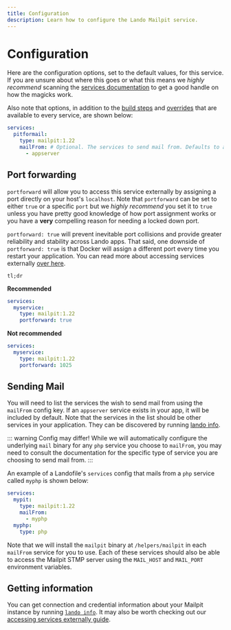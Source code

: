 ```yaml
---
title: Configuration
description: Learn how to configure the Lando Mailpit service.
---
```


# Configuration

Here are the configuration options, set to the default values, for this service. If you are unsure about where this goes or what this means we *highly recommend* scanning the [services documentation](https://docs.lando.dev/core/v3/services/lando.html) to get a good handle on how the magicks work.

Also note that options, in addition to the [build steps](https://docs.lando.dev/services/lando-3.html#build-steps) and [overrides](https://docs.lando.dev/services/lando-3.html#overrides) that are available to every service, are shown below:

```yaml
services:
  pitformail:
    type: mailpit:1.22
    mailFrom: # Optional. The services to send mail from. Defaults to appserver.
      - appserver
```

## Port forwarding

`portforward` will allow you to access this service externally by assigning a port directly on your host's `localhost`. Note that `portforward` can be set to either `true` or a specific `port` but we *highly recommend* you set it to `true` unless you have pretty good knowledge of how port assignment works or you have a **very** compelling reason for needing a locked down port.

`portforward: true` will prevent inevitable port collisions and provide greater reliability and stability across Lando apps. That said, one downside of `portforward: true` is that Docker will assign a different port every time you restart your application. You can read more about accessing services externally [over here](https://docs.lando.dev/guides/external-access.html).

`tl;dr`

**Recommended**

```yaml
services:
  myservice:
    type: mailpit:1.22
    portforward: true
```

**Not recommended**

```yaml
services:
  myservice:
    type: mailpit:1.22
    portforward: 1025
```

## Sending Mail

You will need to list the services the wish to send mail from using the `mailFrom` config key. If an `appserver` service exists in your app, it will be included by default. Note that the services in the list should be other services in your application. They can be discovered by running [lando info](https://docs.lando.dev/cli/info.html).

::: warning Config may differ!
While we will automatically configure the underlying `mail` binary for any `php` service you choose to `mailFrom`, you may need to consult the documentation for the specific type of service you are choosing to send mail from.
:::

An example of a Landofile's `services` config that mails from a `php` service called `myphp` is shown below:

```yaml
services:
  mypit:
    type: mailpit:1.22
    mailFrom:
      - myphp
  myphp:
    type: php
```

Note that we will install the `mailpit` binary at `/helpers/mailpit` in each `mailFrom` service for you to use. Each of these services should also be able to access the Mailpit STMP server using the `MAIL_HOST` and `MAIL_PORT` environment variables.

## Getting information

You can get connection and credential information about your Mailpit instance by running [`lando info`](https://docs.lando.dev/cli/info.html). It may also be worth checking out our [accessing services externally guide](https://docs.lando.dev/guides/external-access.html).
